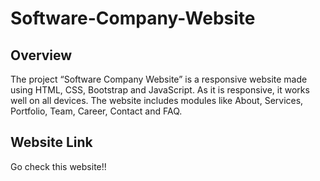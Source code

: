 # Software-Company-Website

## Overview

The project “Software Company Website” is a responsive website made using HTML, CSS, Bootstrap and JavaScript. As it is responsive, it works well on all devices. The website includes modules like About, Services, Portfolio, Team, Career, Contact and FAQ.

## Website Link

Go check this website!!

